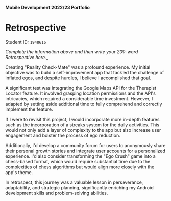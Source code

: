 **Mobile Development 2022/23 Portfolio**
# Retrospective

Student ID: `1948616`

_Complete the information above and then write your 200-word Retrospective here.__

Creating "Reality Check-Mate" was a profound experience. My initial objective was to build a self-improvement app that tackled the challenge of inflated egos, and despite hurdles, I believe I accomplished that goal.

A significant test was integrating the Google Maps API for the Therapist Locator feature. It involved grasping location permissions and the API's intricacies, which required a considerable time investment. However, I adapted by setting aside additional time to fully comprehend and correctly implement the feature.

If I were to revisit this project, I would incorporate more in-depth features such as the incorporation of a streaks system for the daily activities. This would not only add a layer of complexity to the app but also increase user engagement and bolster the process of ego reduction.

Additionally, I'd develop a community forum for users to anonymously share their personal growth stories and integrate user accounts for a personalized experience. I'd also consider transforming the "Ego Crush" game into a chess-based format, which would require substantial time due to the complexities of chess algorithms but would align more closely with the app's theme.

In retrospect, this journey was a valuable lesson in perseverance, adaptability, and strategic planning, significantly enriching my Android development skills and problem-solving abilities.
